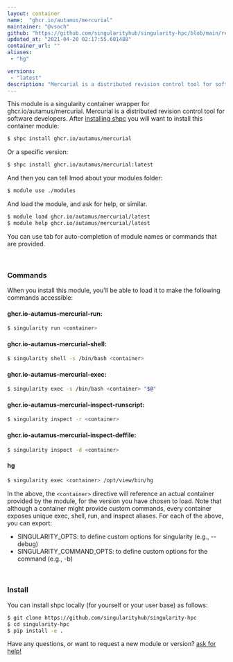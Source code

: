 ```yaml
---
layout: container
name:  "ghcr.io/autamus/mercurial"
maintainer: "@vsoch"
github: "https://github.com/singularityhub/singularity-hpc/blob/main/registry/ghcr.io/autamus/mercurial/container.yaml"
updated_at: "2021-04-20 02:17:55.601488"
container_url: ""
aliases:
 - "hg"

versions:
 - "latest"
description: "Mercurial is a distributed revision control tool for software developers."
---
```


This module is a singularity container wrapper for ghcr.io/autamus/mercurial.
Mercurial is a distributed revision control tool for software developers.
After [installing shpc](#install) you will want to install this container module:

```bash
$ shpc install ghcr.io/autamus/mercurial
```

Or a specific version:

```bash
$ shpc install ghcr.io/autamus/mercurial:latest
```

And then you can tell lmod about your modules folder:

```bash
$ module use ./modules
```

And load the module, and ask for help, or similar.

```bash
$ module load ghcr.io/autamus/mercurial/latest
$ module help ghcr.io/autamus/mercurial/latest
```

You can use tab for auto-completion of module names or commands that are provided.

<br>

### Commands

When you install this module, you'll be able to load it to make the following commands accessible:

#### ghcr.io-autamus-mercurial-run:

```bash
$ singularity run <container>
```

#### ghcr.io-autamus-mercurial-shell:

```bash
$ singularity shell -s /bin/bash <container>
```

#### ghcr.io-autamus-mercurial-exec:

```bash
$ singularity exec -s /bin/bash <container> "$@"
```

#### ghcr.io-autamus-mercurial-inspect-runscript:

```bash
$ singularity inspect -r <container>
```

#### ghcr.io-autamus-mercurial-inspect-deffile:

```bash
$ singularity inspect -d <container>
```


#### hg
       
```bash
$ singularity exec <container> /opt/view/bin/hg
```



In the above, the `<container>` directive will reference an actual container provided
by the module, for the version you have chosen to load. Note that although a container
might provide custom commands, every container exposes unique exec, shell, run, and
inspect aliases. For each of the above, you can export:

 - SINGULARITY_OPTS: to define custom options for singularity (e.g., --debug)
 - SINGULARITY_COMMAND_OPTS: to define custom options for the command (e.g., -b)

<br>
  
### Install

You can install shpc locally (for yourself or your user base) as follows:

```bash
$ git clone https://github.com/singularityhub/singularity-hpc
$ cd singularity-hpc
$ pip install -e .
```

Have any questions, or want to request a new module or version? [ask for help!](https://github.com/singularityhub/singularity-hpc/issues)